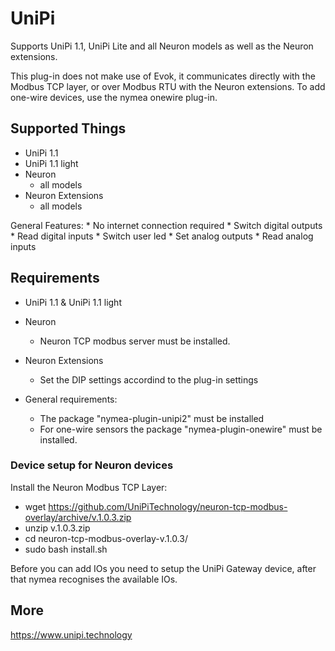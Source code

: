 # UniPi

Supports UniPi 1.1, UniPi Lite and all Neuron models as well as the Neuron extensions.

This plug-in does not make use of Evok, it communicates 
directly with the Modbus TCP layer, or over Modbus RTU with the Neuron extensions.
To add one-wire devices, use the nymea onewire plug-in.

## Supported Things

* UniPi 1.1
* UniPi 1.1 light
* Neuron
	* all models
* Neuron Extensions
	* all models

General Features:
	* No internet connection required
	* Switch digital outputs
	* Read digital inputs
	* Switch user led
	* Set analog outputs
	* Read analog inputs

## Requirements

* UniPi 1.1 & UniPi 1.1 light
* Neuron
	* Neuron TCP modbus server must be installed.
* Neuron Extensions
	* Set the DIP settings accordind to the plug-in settings

* General requirements:
	* The package "nymea-plugin-unipi2" must be installed
	* For one-wire sensors the package "nymea-plugin-onewire" must be installed.


### Device setup for Neuron devices

Install the Neuron Modbus TCP Layer:

* wget https://github.com/UniPiTechnology/neuron-tcp-modbus-overlay/archive/v.1.0.3.zip
* unzip v.1.0.3.zip
* cd neuron-tcp-modbus-overlay-v.1.0.3/
* sudo bash install.sh

Before you can add IOs you need to setup the UniPi Gateway device, after that nymea
recognises the available IOs.

## More

https://www.unipi.technology
